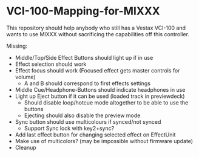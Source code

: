 # VCI-100-Mapping-for-MIXXX
This repository should help anybody who still has a Vestax VCI-100 and wants to use MIXXX without sacrificing the capabilities off this controller.

 Missing:
 - Middle/Top/Side Effect Buttons should light up if in use
 - Effect selection should work
 - Effect focus should work (Focused effect gets master controls for volume)
   - A and B should correspond to first effects settings
 - Middle Cue/Headphone-Buttons should indicate headphones in use
 - Light up Eject button if it can be used (loaded track in previewdeck)
   - Should disable loop/hotcue mode altogether to be able to use the buttons
   - Ejecting should also disable the preview mode
 - Sync button should use multicolours if synced/not synced
   - Support Sync lock with key2+sync?
 - Add last effect button for changing selected effect on EffectUnit
 - Make use of multicolors? (may be impossible without firmware update)
 - Cleanup
